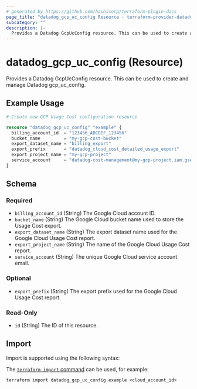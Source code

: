 ```yaml
---
# generated by https://github.com/hashicorp/terraform-plugin-docs
page_title: "datadog_gcp_uc_config Resource - terraform-provider-datadog"
subcategory: ""
description: |-
  Provides a Datadog GcpUcConfig resource. This can be used to create and manage Datadog gcp_uc_config.
---
```


# datadog_gcp_uc_config (Resource)

Provides a Datadog GcpUcConfig resource. This can be used to create and manage Datadog gcp_uc_config.

## Example Usage

```terraform
# Create new GCP Usage Cost configuration resource

resource "datadog_gcp_uc_config" "example" {
  billing_account_id  = "123456_ABCDEF_123456"
  bucket_name         = "my-gcp-cost-bucket"
  export_dataset_name = "billing_export"
  export_prefix       = "datadog_cloud_cost_detailed_usage_export"
  export_project_name = "my-gcp-project"
  service_account     = "datadog-cost-management@my-gcp-project.iam.gserviceaccount.com"
}
```

<!-- schema generated by tfplugindocs -->
## Schema

### Required

- `billing_account_id` (String) The Google Cloud account ID.
- `bucket_name` (String) The Google Cloud bucket name used to store the Usage Cost export.
- `export_dataset_name` (String) The export dataset name used for the Google Cloud Usage Cost report.
- `export_project_name` (String) The name of the Google Cloud Usage Cost report.
- `service_account` (String) The unique Google Cloud service account email.

### Optional

- `export_prefix` (String) The export prefix used for the Google Cloud Usage Cost report.

### Read-Only

- `id` (String) The ID of this resource.

## Import

Import is supported using the following syntax:

The [`terraform import` command](https://developer.hashicorp.com/terraform/cli/commands/import) can be used, for example:

```shell
terraform import datadog_gcp_uc_config.example <cloud_account_id>
```
